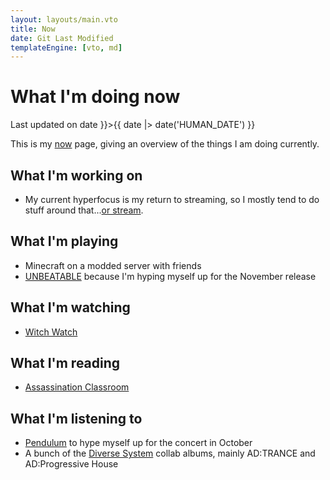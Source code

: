```yaml
---
layout: layouts/main.vto
title: Now
date: Git Last Modified
templateEngine: [vto, md]
---
```


# What I'm doing now

<p class="text-sm mb-2">
  Last updated on <time datetime={{ date |> date }}>{{ date |> date('HUMAN_DATE') }}</time>
</p>

This is my [now](https://nownownow.com) page, giving an overview of the things I
am doing currently.

## What I'm working on

- My current hyperfocus is my return to streaming, so I mostly tend to do stuff
  around that...[or stream](https://twitch.tv/pixeldesu).

## What I'm playing

- Minecraft on a modded server with friends
- [UNBEATABLE](https://unbeatablegame.com) because I'm hyping myself up for the
  November release

## What I'm watching

- [Witch Watch](https://anilist.co/anime/180367/Witch-Watch/)

## What I'm reading

- [Assassination Classroom](https://anilist.co/manga/69883/Ansatsu-Kyoushitsu/)

## What I'm listening to

- [Pendulum](https://pendulum.com/) to hype myself up for the concert in October
- A bunch of the [Diverse System](https://diverse.jp/) collab albums, mainly
  AD:TRANCE and AD:Progressive House
